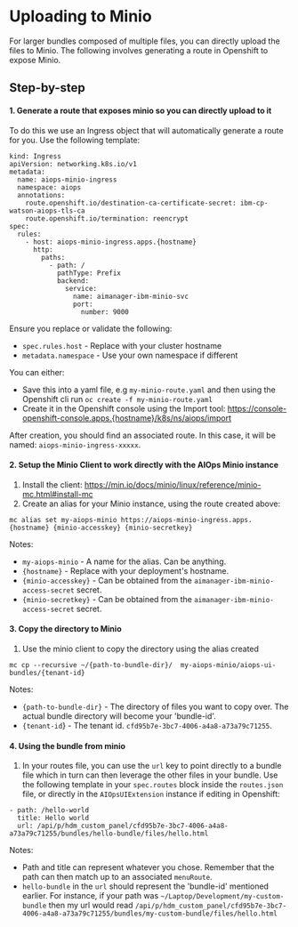 # Uploading to Minio
For larger bundles composed of multiple files, you can directly upload the files to Minio. The following involves generating a route in Openshift to expose Minio.

## Step-by-step
#### 1. Generate a route that exposes minio so you can directly upload to it
To do this we use an Ingress object that will automatically generate a route for you. Use the following template:
```
kind: Ingress
apiVersion: networking.k8s.io/v1
metadata:
  name: aiops-minio-ingress
  namespace: aiops
  annotations:
    route.openshift.io/destination-ca-certificate-secret: ibm-cp-watson-aiops-tls-ca
    route.openshift.io/termination: reencrypt
spec:
  rules:
    - host: aiops-minio-ingress.apps.{hostname}
      http:
        paths:
          - path: /
            pathType: Prefix
            backend:
              service:
                name: aimanager-ibm-minio-svc
                port:
                  number: 9000
```

Ensure you replace or validate the following:
- `spec.rules.host` - Replace with your cluster hostname
- `metadata.namespace` - Use your own namespace if different

You can either:
- Save this into a yaml file, e.g `my-minio-route.yaml` and then using the Openshift cli run `oc create -f my-minio-route.yaml`
- Create it in the Openshift console using the Import tool: https://console-openshift-console.apps.{hostname}/k8s/ns/aiops/import

After creation, you should find an associated route. In this case, it will be named: `aiops-minio-ingress-xxxxx`.

#### 2. Setup the Minio Client to work directly with the AIOps Minio instance
1) Install the client: https://min.io/docs/minio/linux/reference/minio-mc.html#install-mc
2) Create an alias for your Minio instance, using the route created above:
```
mc alias set my-aiops-minio https://aiops-minio-ingress.apps.{hostname} {minio-accesskey} {minio-secretkey}
```

Notes:
- `my-aiops-minio` - A name for the alias. Can be anything.
- `{hostname}` - Replace with your deployment's hostname.
- `{minio-accesskey}` - Can be obtained from the `aimanager-ibm-minio-access-secret` secret.
- `{minio-secretkey}` - Can be obtained from the `aimanager-ibm-minio-access-secret` secret.

#### 3. Copy the directory to Minio
1) Use the minio client to copy the directory using the alias created
```
mc cp --recursive ~/{path-to-bundle-dir}/  my-aiops-minio/aiops-ui-bundles/{tenant-id}
```

Notes:
- `{path-to-bundle-dir}` - The directory of files you want to copy over. The actual bundle directory will become your 'bundle-id'.
- `{tenant-id`} - The tenant id. `cfd95b7e-3bc7-4006-a4a8-a73a79c71255`.


#### 4. Using the bundle from minio
1) In your routes file, you can use the `url` key to point directly to a bundle file which in turn can then leverage the other files in your bundle. Use the following template in your `spec.routes` block inside the `routes.json` file, or directly in the `AIOpsUIExtension` instance if editing in Openshift:
```
- path: /hello-world
  title: Hello world
  url: /api/p/hdm_custom_panel/cfd95b7e-3bc7-4006-a4a8-a73a79c71255/bundles/hello-bundle/files/hello.html
```

Notes:
- Path and title can represent whatever you chose. Remember that the path can then match up to an associated `menuRoute`.
- `hello-bundle` in the `url` should represent the 'bundle-id' mentioned earlier. For instance, if your path was `~/Laptop/Development/my-custom-bundle` then my url would read `/api/p/hdm_custom_panel/cfd95b7e-3bc7-4006-a4a8-a73a79c71255/bundles/my-custom-bundle/files/hello.html`

